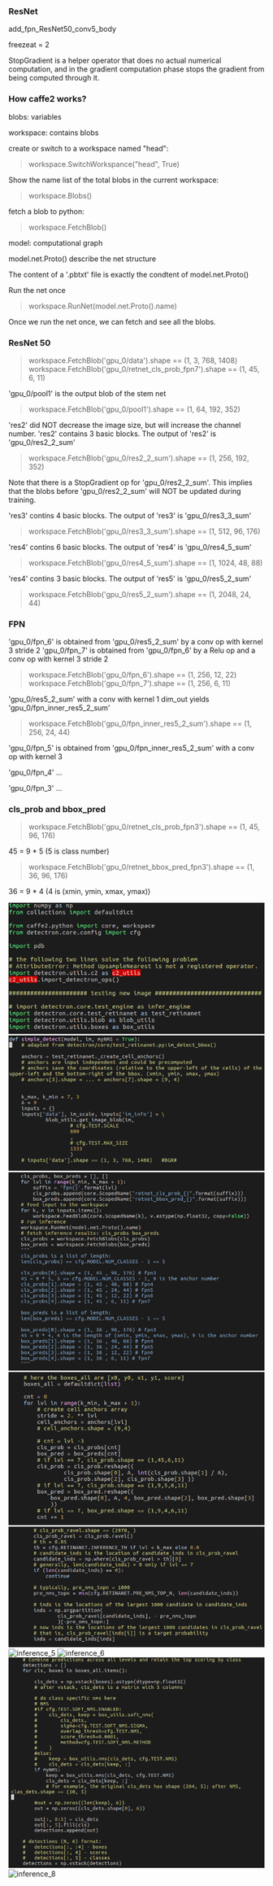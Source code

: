 ### ResNet

add_fpn_ResNet50_conv5_body

freezeat = 2

StopGradient is a helper operator that does no actual numerical computation, and in the gradient computation phase stops the gradient from being computed through it.


### How caffe2 works?

blobs: variables

workspace: contains blobs

create or switch to a workspace named "head":

>workspace.SwitchWorkspance("head", True)

Show the name list of the total blobs in the current workspace:

>workspace.Blobs()

fetch a blob to python:

>workspace.FetchBlob()


model: computational graph

model.net.Proto() describe the net structure

The content of a '.pbtxt' file is exactly the condtent of model.net.Proto()

Run the net once

>workspace.RunNet(model.net.Proto().name)

Once we run the net once, we can fetch and see all the blobs.

### ResNet 50

>workspace.FetchBlob('gpu_0/data').shape == (1, 3, 768, 1408)
>workspace.FetchBlob('gpu_0/retnet_cls_prob_fpn7').shape == (1, 45, 6, 11)

'gpu_0/pool1' is the output blob of the stem net

>workspace.FetchBlob('gpu_0/pool1').shape == (1, 64, 192, 352)

'res2' did NOT decrease the image size, but will increase the channel number. 'res2' contains 3 basic blocks. The output of 'res2' is 'gpu_0/res2_2_sum'

>workspace.FetchBlob('gpu_0/res2_2_sum').shape == (1, 256, 192, 352)

Note that there is a StopGradient op for 'gpu_0/res2_2_sum'. This implies that the blobs before 'gpu_0/res2_2_sum' will NOT be updated during training.

'res3' contins 4 basic blocks. The output of 'res3' is 'gpu_0/res3_3_sum'

>workspace.FetchBlob('gpu_0/res3_3_sum').shape == (1, 512, 96, 176)

'res4' contins 6 basic blocks. The output of 'res4' is 'gpu_0/res4_5_sum'

>workspace.FetchBlob('gpu_0/res4_5_sum').shape == (1, 1024, 48, 88)

'res4' contins 3 basic blocks. The output of 'res5' is 'gpu_0/res5_2_sum'

>workspace.FetchBlob('gpu_0/res5_2_sum').shape == (1, 2048, 24, 44)

### FPN

'gpu_0/fpn_6' is obtained from 'gpu_0/res5_2_sum' by a conv op with kernel 3 stride 2
'gpu_0/fpn_7' is obtained from 'gpu_0/fpn_6' by a Relu op and a conv op with kernel 3 stride 2

>workspace.FetchBlob('gpu_0/fpn_6').shape == (1, 256, 12, 22)
>workspace.FetchBlob('gpu_0/fpn_7').shape == (1, 256, 6, 11)

'gpu_0/res5_2_sum' with a conv with kernel 1 dim_out yields 'gpu_0/fpn_inner_res5_2_sum'

>workspace.FetchBlob('gpu_0/fpn_inner_res5_2_sum').shape == (1, 256, 24, 44)

'gpu_0/fpn_5' is obtained from 'gpu_0/fpn_inner_res5_2_sum' with a conv op with kernel 3

'gpu_0/fpn_4' ...

'gpu_0/fpn_3' ...

### cls_prob and bbox_pred

>workspace.FetchBlob('gpu_0/retnet_cls_prob_fpn3').shape == (1, 45, 96, 176) 

45 = 9 * 5 (5 is class number)

>workspace.FetchBlob('gpu_0/retnet_bbox_pred_fpn3').shape == (1, 36, 96, 176) 

36 = 9 * 4 (4 is (xmin, ymin, xmax, ymax))



![inference_0](fig/inference_0.png)
![inference_1](fig/inference_1.png)
![inference_2](fig/inference_2.png)
![inference_3](fig/inference_3.png)
![inference_4](fig/inference_4.png)
![inference_5](fig/inference_5.png)
![inference_6](fig/inference_6.png)
![inference_7](fig/inference_7.png)
![inference_8](fig/inference_8.png)
